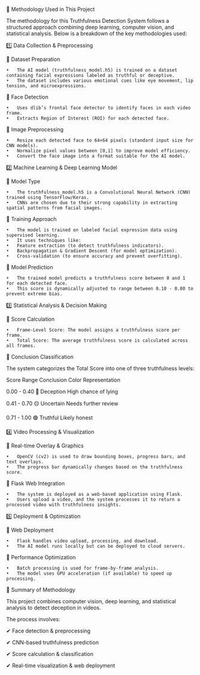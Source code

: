📌 Methodology Used in This Project

The methodology for this Truthfulness Detection System follows a structured approach combining deep learning, computer vision, and statistical analysis. Below is a breakdown of the key methodologies used:

1️⃣ Data Collection & Preprocessing

🔹 Dataset Preparation

	•	The AI model (truthfulness_model.h5) is trained on a dataset containing facial expressions labeled as truthful or deceptive.
	•	The dataset includes various emotional cues like eye movement, lip tension, and microexpressions.

🔹 Face Detection

	•	Uses dlib’s frontal face detector to identify faces in each video frame.
	•	Extracts Region of Interest (ROI) for each detected face.

🔹 Image Preprocessing

	•	Resize each detected face to 64×64 pixels (standard input size for CNN models).
	•	Normalize pixel values between [0,1] to improve model efficiency.
	•	Convert the face image into a format suitable for the AI model.

2️⃣ Machine Learning & Deep Learning Model

🔹 Model Type

	•	The truthfulness_model.h5 is a Convolutional Neural Network (CNN) trained using TensorFlow/Keras.
	•	CNNs are chosen due to their strong capability in extracting spatial patterns from facial images.

🔹 Training Approach

	•	The model is trained on labeled facial expression data using supervised learning.
	•	It uses techniques like:
	•	Feature extraction (to detect truthfulness indicators).
	•	Backpropagation & Gradient Descent (for model optimization).
	•	Cross-validation (to ensure accuracy and prevent overfitting).

🔹 Model Prediction

	•	The trained model predicts a truthfulness score between 0 and 1 for each detected face.
	•	This score is dynamically adjusted to range between 0.10 - 0.80 to prevent extreme bias.

3️⃣ Statistical Analysis & Decision Making

🔹 Score Calculation

	•	Frame-Level Score: The model assigns a truthfulness score per frame.
	•	Total Score: The average truthfulness score is calculated across all frames.

🔹 Conclusion Classification

The system categorizes the Total Score into one of three truthfulness levels:

Score Range	Conclusion	Color Representation

0.00 - 0.40	🔴 Deception	High chance of lying

0.41 - 0.70	🟡 Uncertain	Needs further review

0.71 - 1.00	🟢 Truthful	Likely honest

4️⃣ Video Processing & Visualization

🔹 Real-time Overlay & Graphics

	•	OpenCV (cv2) is used to draw bounding boxes, progress bars, and text overlays.
	•	The progress bar dynamically changes based on the truthfulness score.

🔹 Flask Web Integration

	•	The system is deployed as a web-based application using Flask.
	•	Users upload a video, and the system processes it to return a processed video with truthfulness insights.

5️⃣ Deployment & Optimization

🔹 Web Deployment

	•	Flask handles video upload, processing, and download.
	•	The AI model runs locally but can be deployed to cloud servers.

🔹 Performance Optimization

	•	Batch processing is used for frame-by-frame analysis.
	•	The model uses GPU acceleration (if available) to speed up processing.

📌 Summary of Methodology

This project combines computer vision, deep learning, and statistical analysis to detect deception in videos. 

The process involves:

✔ Face detection & preprocessing

✔ CNN-based truthfulness prediction

✔ Score calculation & classification

✔ Real-time visualization & web deployment
